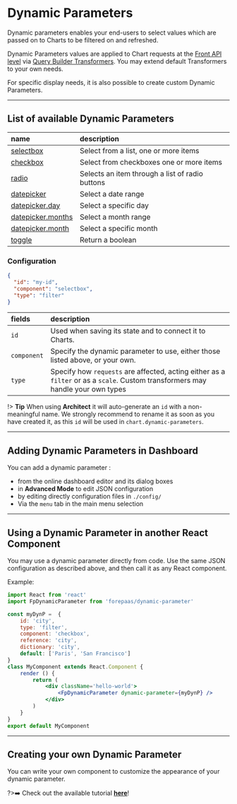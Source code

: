 # Dynamic Parameters


Dynamic parameters enables your end-users to select values which are passed on to Charts to be filtered on and refreshed.

Dynamic Parameters values are applied to Chart requests at the [Front API level](/en/technical/sdk/api/index) via [Query Builder Transformers](/en/technical/sdk/api/qb-transformers). You may extend default Transformers to your own needs.

For specific display needs, it is also possible to create custom Dynamic Parameters.

---
## List of available Dynamic Parameters

| name       | description  |
| :--------- | :----------- |
| [selectbox](en/technical/sdk/app/dynamic_parameters/list/selectbox)  | Select from a list, one or more items |
| [checkbox](en/technical/sdk/app/dynamic_parameters/list/checkbox)   | Select from checkboxes one or more items |
| [radio](en/technical/sdk/app/dynamic_parameters/list/radio)      | Selects an item through a list of radio buttons |
| [datepicker](en/technical/sdk/app/dynamic_parameters/list/datepicker) | Select a date range |
| [datepicker.day](en/technical/sdk/app/dynamic_parameters/list/daypicker) | Select a specific day |
| [datepicker.months](en/technical/sdk/app/dynamic_parameters/list/monthspicker) | Select a month range |
| [datepicker.month](en/technical/sdk/app/dynamic_parameters/list/monthpicker) | Select a specific month |
| [toggle](en/technical/sdk/app/dynamic_parameters/list/toggle) | Return a boolean |

### Configuration
```json
{
  "id": "my-id",
  "component": "selectbox",
  "type": "filter"
}
```

| fields  | description  |
| :------ | :----------- |
| `id`    | Used when saving its state and to connect it to Charts. | 
| `component` | Specify the dynamic parameter to use, either those listed above, or your own. |  
| `type` | Specify how `requests` are affected, acting either as a `filter` or as a `scale`. Custom transformers may handle your own types |


!> **Tip** When using **Architect** it will auto-generate an `id` with a non-meaningful name. We strongly recommend to rename it as soon as you have created it, as this `id` will be used in `chart.dynamic-parameters`.

---
## Adding Dynamic Parameters in Dashboard

You can add a dynamic parameter :
* from the online dashboard editor and its dialog boxes
* in **Advanced Mode** to edit JSON configuration
* by editing directly configuration files in `./config/`
* Via the `menu` tab in the main menu selection 

---
## Using a Dynamic Parameter in another React Component

You may use a dynamic parameter directly from code. Use the same JSON configuration as described above, and then call it as any React component.

Example:
```jsx
import React from 'react'
import FpDynamicParameter from 'forepaas/dynamic-parameter'

const myDynP =  {
    id: 'city',
    type: 'filter',
    component: 'checkbox',
    reference: 'city',
    dictionary: 'city',
    default: ['Paris', 'San Francisco']
}
class MyComponent extends React.Component {
    render () {
        return (
            <div className='hello-world'>
                <FpDynamicParameter dynamic-parameter={myDynP} />
            </div>
        )
    }
}
export default MyComponent
```

---
## Creating your own Dynamic Parameter

You can write your own component to customize the appearance of your dynamic parameter.

?>➡️ Check out the available tutorial [**here**](en/technical/sdk/app/dynamic_parameters/create)!